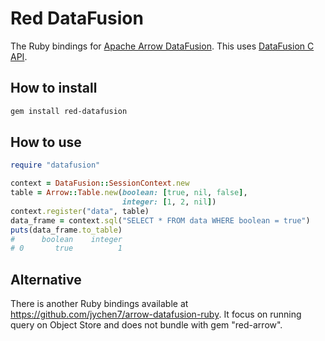 <!--
  Licensed to the Apache Software Foundation (ASF) under one
  or more contributor license agreements.  See the NOTICE file
  distributed with this work for additional information
  regarding copyright ownership.  The ASF licenses this file
  to you under the Apache License, Version 2.0 (the
  "License"); you may not use this file except in compliance
  with the License.  You may obtain a copy of the License at

    http://www.apache.org/licenses/LICENSE-2.0

  Unless required by applicable law or agreed to in writing,
  software distributed under the License is distributed on an
  "AS IS" BASIS, WITHOUT WARRANTIES OR CONDITIONS OF ANY
  KIND, either express or implied.  See the License for the
  specific language governing permissions and limitations
  under the License.
-->

# Red DataFusion

The Ruby bindings for [Apache Arrow
DataFusion](https://github.com/apache/arrow-datafusion). This uses
[DataFusion C
API](https://github.com/datafusion-contrib/datafusion-c).

## How to install

```bash
gem install red-datafusion
```

## How to use

```ruby
require "datafusion"

context = DataFusion::SessionContext.new
table = Arrow::Table.new(boolean: [true, nil, false],
                         integer: [1, 2, nil])
context.register("data", table)
data_frame = context.sql("SELECT * FROM data WHERE boolean = true")
puts(data_frame.to_table)
#      boolean    integer
# 0       true          1
```

## Alternative

There is another Ruby bindings available at https://github.com/jychen7/arrow-datafusion-ruby. It focus on running query on Object Store and does not bundle with gem "red-arrow".
